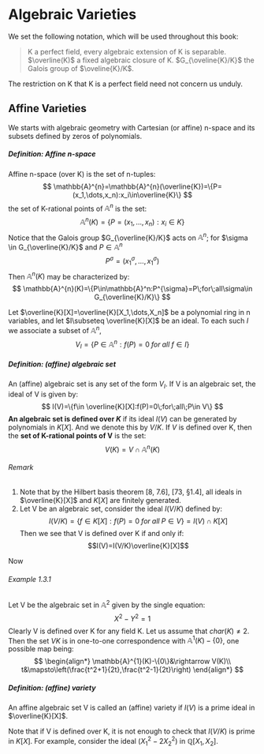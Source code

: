 # Algebraic Varieties

We set the following notation, which will be used throughout this book:
> K   a perfect field, every algebraic  extension of K is separable.
> $\overline(K)$    a fixed algebraic closure of K.
> $G_{\oveline{K}/K}$    the Galois group of $\oveline{K}/K$.

The restriction on K that K is a perfect field need not concern us unduly.

## Affine Varieties

We starts with algebraic geometry with Cartesian (or affine) n-space and its subsets defined by zeros of polynomials.

##### Definition: Affine n-space
Affine n-space (over K) is the set of n-tuples:
$$
\mathbb{A}^{n}=\mathbb{A}^{n}(\overline{K})=\{P=(x_1,\dots,x_n):x_i\in\overline{K}\}
$$
 the set of K-rational points of $\mathbb{A}^{n}$ is the set:
 $$
\mathbb{A}^{n}(K)=\{P=(x_1,\dots,x_n):x_i\in K\}
$$
Notice that the Galois group $G_{\overline{K}/K}$ acts on $\mathbb{A}^n$; for $\sigma \in G_{\overline{K}/K}$ and $P\in \mathbb{A}^n$
$$
P^{\sigma}=(x^{\sigma}_{1},\dots,x^{\sigma}_{1})
$$
Then $\mathbb{A}^{n}(K)$ may be characterized by:
$$
\mathbb{A}^{n}(K)=\{P\in\mathbb{A}^n:P^{\sigma}=P\;for\;all\sigma\in G_{\overline{K}/K}\}
$$

Let $\overline{K}[X]=\overline{K}[X_1,\dots,X_n]$ be a polynomial ring in n variables, and let $I\subseteq \overline{K}[X]$ be an ideal. 
To each such $I$ we associate a subset of $\mathbb{A}^{n}$, 
$$
V_I=\{P\in\mathbb{A}^n:f(P)=0\;for\;all\;f\in I\}
$$

##### Definition: (affine) algebraic set 
An (affine) algebraic set is any set of the form $V_{I}$. If V is an algebraic set, the ideal of V is given by:
$$
I(V)=\{f\in \overline{K}[X]:f(P)=0\;for\;all\;P\in V\}
$$
**An algebraic set is defined over $K$** if its ideal $I(V)$ can be generated by polynomials in $K[X]$. And we denote this by $V/K$. 
If $V$ is defined over K, then the **set of K-rational points of V** is the set:
$$
V(K)=V\cap\mathbb{A}^n(K)
$$

###### Remark 
1. Note that by the Hilbert basis theorem [8, 7.6], [73, §1.4], all ideals in $\overline{K}[X]$ and $K[X]$ are finitely generated.
2. Let V be an algebraic set, consider the ideal $I(V/K)$ defined by:
	$$
	I(V/K)=\{f\in K[X]:f(P)=0\;for\;all\;P\in V\}=I(V)\cap K[X]
	$$
	Then we see that V is defined over K if and only if:
	$$I(V)=I(V/K)\overline{K}[X]$$

Now

###### Example 1.3.1
Let V be the algebraic set in $\mathbb{A}^2$ given by the single equation:
$$
X^2-Y^2=1
$$
Clearly V is defined over K for any field K. Let us assume that $char(K)\neq 2$. Then the set $V{K}$ is in one-to-one correspondence with $\mathbb{A}^{1}(K)-\{0\}$, one possible map being:
$$
\begin{align*}
\mathbb{A}^{1}(K)-\{0\}&\rightarrow V(K)\\
t&\mapsto\left(\frac{t^2+1}{2t},\frac{t^2-1}{2t}\right)
\end{align*}
$$

##### Definition: (affine) variety
An affine algebraic set V is called an (affine) variety if $I(V)$ is a
prime ideal in $\overline{K}[X]$. 

Note that if V is defined over K, it is not enough to check that $I(V/K)$ is prime in $K[X]$. For example, consider the ideal $(X^2_1-2X^2_2)$ in $\mathbb{Q}[X_1,X_2]$.